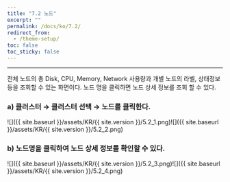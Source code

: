 ```yaml
---
title: "7.2 노드"
excerpt: ""
permalink: /docs/ko/7.2/
redirect_from:
  - /theme-setup/
toc: false
toc_sticky: false
---
```


---
전체 노드의 총 Disk, CPU, Memory, Network 사용량과 개별 노드의 라벨, 상태정보 등을 조회할 수 있는 화면이다. 노드 명을 클릭하면 노드 상세 정보를 조회 할 수 있다.

### a\) 클러스터 → 클러스터 선택 → 노드를 클릭한다.
![]({{ site.baseurl }}/assets/KR/{{ site.version }}/5.2_1.png)![]({{ site.baseurl }}/assets/KR/{{ site.version }}/5.2_2.png)

### b\) 노드명을 클릭하여 노드 상세 정보를 확인할 수 있다.
![]({{ site.baseurl }}/assets/KR/{{ site.version }}/5.2_3.png)![]({{ site.baseurl }}/assets/KR/{{ site.version }}/5.2_4.png)
